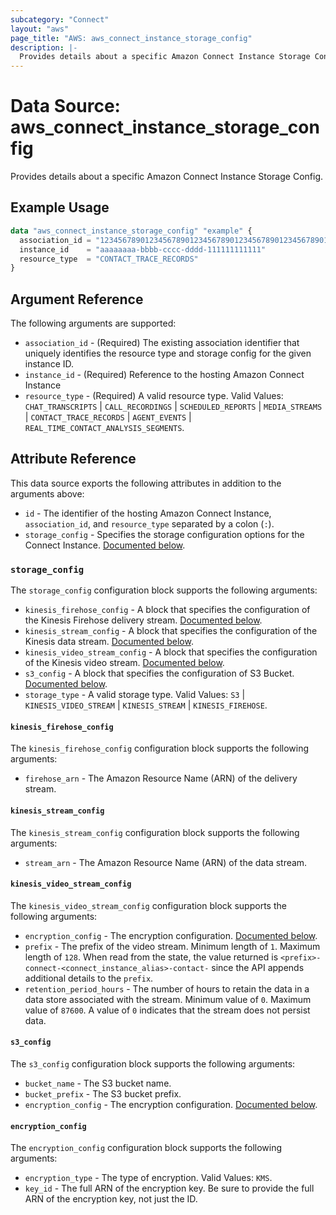 ```yaml
---
subcategory: "Connect"
layout: "aws"
page_title: "AWS: aws_connect_instance_storage_config"
description: |-
  Provides details about a specific Amazon Connect Instance Storage Config.
---
```


# Data Source: aws_connect_instance_storage_config

Provides details about a specific Amazon Connect Instance Storage Config.

## Example Usage

```terraform
data "aws_connect_instance_storage_config" "example" {
  association_id = "1234567890123456789012345678901234567890123456789012345678901234"
  instance_id    = "aaaaaaaa-bbbb-cccc-dddd-111111111111"
  resource_type  = "CONTACT_TRACE_RECORDS"
}
```

## Argument Reference

The following arguments are supported:

* `association_id` - (Required) The existing association identifier that uniquely identifies the resource type and storage config for the given instance ID.
* `instance_id` - (Required) Reference to the hosting Amazon Connect Instance
* `resource_type` - (Required) A valid resource type. Valid Values: `CHAT_TRANSCRIPTS` | `CALL_RECORDINGS` | `SCHEDULED_REPORTS` | `MEDIA_STREAMS` | `CONTACT_TRACE_RECORDS` | `AGENT_EVENTS` | `REAL_TIME_CONTACT_ANALYSIS_SEGMENTS`.

## Attribute Reference

This data source exports the following attributes in addition to the arguments above:

* `id` - The identifier of the hosting Amazon Connect Instance, `association_id`, and `resource_type` separated by a colon (`:`).
* `storage_config` - Specifies the storage configuration options for the Connect Instance. [Documented below](#storage_config).

### `storage_config`

The `storage_config` configuration block supports the following arguments:

* `kinesis_firehose_config` - A block that specifies the configuration of the Kinesis Firehose delivery stream. [Documented below](#kinesis_firehose_config).
* `kinesis_stream_config` - A block that specifies the configuration of the Kinesis data stream. [Documented below](#kinesis_stream_config).
* `kinesis_video_stream_config` - A block that specifies the configuration of the Kinesis video stream. [Documented below](#kinesis_video_stream_config).
* `s3_config` - A block that specifies the configuration of S3 Bucket. [Documented below](#s3_config).
* `storage_type` - A valid storage type. Valid Values: `S3` | `KINESIS_VIDEO_STREAM` | `KINESIS_STREAM` | `KINESIS_FIREHOSE`.

#### `kinesis_firehose_config`

The `kinesis_firehose_config` configuration block supports the following arguments:

* `firehose_arn` - The Amazon Resource Name (ARN) of the delivery stream.

#### `kinesis_stream_config`

The `kinesis_stream_config` configuration block supports the following arguments:

* `stream_arn` - The Amazon Resource Name (ARN) of the data stream.

#### `kinesis_video_stream_config`

The `kinesis_video_stream_config` configuration block supports the following arguments:

* `encryption_config` - The encryption configuration. [Documented below](#encryption_config).
* `prefix` - The prefix of the video stream. Minimum length of `1`. Maximum length of `128`. When read from the state, the value returned is `<prefix>-connect-<connect_instance_alias>-contact-` since the API appends additional details to the `prefix`.
* `retention_period_hours` - The number of hours to retain the data in a data store associated with the stream. Minimum value of `0`. Maximum value of `87600`. A value of `0` indicates that the stream does not persist data.

#### `s3_config`

The `s3_config` configuration block supports the following arguments:

* `bucket_name` - The S3 bucket name.
* `bucket_prefix` - The S3 bucket prefix.
* `encryption_config` - The encryption configuration. [Documented below](#encryption_config).

#### `encryption_config`

The `encryption_config` configuration block supports the following arguments:

* `encryption_type` - The type of encryption. Valid Values: `KMS`.
* `key_id` - The full ARN of the encryption key. Be sure to provide the full ARN of the encryption key, not just the ID.
